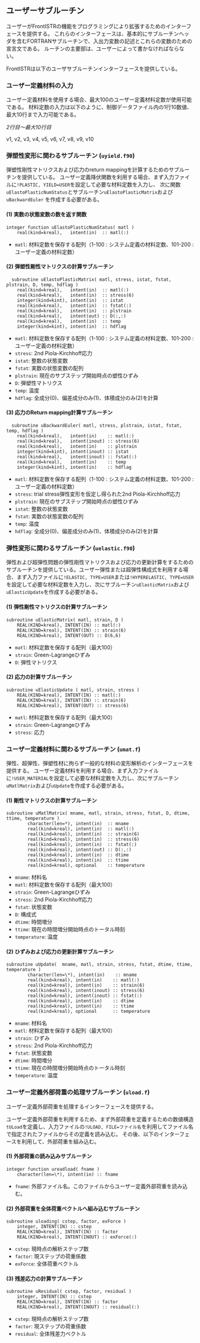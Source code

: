 ## ユーザーサブルーチン

ユーザーがFrontISTRの機能をプログラミングにより拡張するためのインターフェースを提供する。
これらのインターフェースは、基本的にサブルーチンヘッダを含むFORTRANサブルーチンで、入出力変数の記述とこれらの変数のための宣言文である。
ルーチンの主要部は、ユーザーによって書かなければならない。

FrontISTRは以下のユーザサブルーチンインターフェースを提供している。

### ユーザー定義材料の入力

ユーザー定義材料を使用する場合、最大100のユーザー定義材料定数が使用可能である。
材料定数の入力は以下のように、制御データファイル内の1行10数値、最大10行まで入力可能である。

*2行目～最大10行目*

v1, v2, v3, v4, v5, v6, v7, v8, v9, v10

### 弾塑性変形に関わるサブルーチン (`uyield.f90`)

弾塑性剛性マトリクスおよび応力のreturn mappingを計算するためのサブルーチンを提供している。
ユーザー定義降伏関数を利用する場合、まず入力ファイルに`!PLASTIC, YIELD=USER`を設定して必要な材料定数を入力し、
次に関数`uElastoPlasticNumStatus`とサブルーチン`uElastoPlasticMatrix`および`uBackwardEuler`
を作成する必要がある。

#### (1) 実数の状態変数の数を返す関数

```
integer function uElastoPlasticNumStatus( matl )
    real(kind=kreal),   intent(in)  :: matl(:)
```

  - `matl`: 材料定数を保存する配列（1-100 : システム定義の材料定数、101-200 : ユーザー定義の材料定数）

#### (2) 弾塑性剛性マトリクスの計算サブルーチン

```
  subroutine uElastoPlasticMatrix( matl, stress, istat, fstat, plstrain, D, temp, hdflag )
    real(kind=kreal),   intent(in)  :: matl(:)
    real(kind=kreal),   intent(in)  :: stress(6)
    integer(kind=kint), intent(in)  :: istat
    real(kind=kreal),   intent(in)  :: fstat(:)
    real(kind=kreal),   intent(in)  :: plstrain
    real(kind=kreal),   intent(out) :: D(:,:)
    real(kind=kreal),   intent(in)  :: temp
    integer(kind=kint), intent(in)  :: hdflag
```

  - `matl`: 材料定数を保存する配列（1-100 : システム定義の材料定数、101-200 : ユーザー定義の材料定数）
  - `stress`: 2nd Piola-Kirchhoff応力
  - `istat`: 整数の状態変数
  - `fstat`: 実数の状態変数の配列
  - `plstrain`: 現在のサブステップ開始時点の塑性ひずみ
  - `D`: 弾塑性マトリクス
  - `temp`: 温度
  - `hdflag`: 全成分(0)、偏差成分のみ(1)、体積成分のみ(2)を計算

#### (3) 応力のReturn mapping計算サブルーチン

```
  subroutine uBackwardEuler( matl, stress, plstrain, istat, fstat, temp, hdflag )
    real(kind=kreal),   intent(in)    :: matl(:)
    real(kind=kreal),   intent(inout) :: stress(6)
    real(kind=kreal),   intent(in)    :: plstrain
    integer(kind=kint), intent(inout) :: istat
    real(kind=kreal),   intent(inout) :: fstat(:)
    real(kind=kreal),   intent(in)    :: temp
    integer(kind=kint), intent(in)    :: hdflag
```

  - `matl`: 材料定数を保存する配列（1-100 : システム定義の材料定数、101-200 : ユーザー定義の材料定数）
  - `stress`: trial stress弾性変形を仮定し得られた2nd Piola-Kirchhoff応力
  - `plstrain`: 現在のサブステップ開始時点の塑性ひずみ
  - `istat`: 整数の状態変数
  - `fstat`: 実数の状態変数の配列
  - `temp`: 温度
  - `hdflag`: 全成分(0)、偏差成分のみ(1)、体積成分のみ(2)を計算

### 弾性変形に関わるサブルーチン (`uelastic.f90`)

弾性および超弾性問題の弾性剛性マトリクスおよび応力の更新計算をするためのサブルーチンを提供している。ユーザー弾性または超弾性構成式を利用する場合、まず入力ファイルに`!ELASTIC, TYPE=USER`または`!HYPERELASTIC, TYPE=USER`を設定して必要な材料定数を入力し、次にサブルーチン`uElasticMatrix`および`uElasticUpdate`を作成する必要がある。

#### (1) 弾性剛性マトリクスの計算サブルーチン

```
subroutine uElasticMatrix( matl, strain, D )
	REAL(KIND=kreal), INTENT(IN) :: matl(:)
	REAL(KIND=kreal), INTENT(IN) :: strain(6)
	REAL(KIND=kreal), INTENT(OUT) :: D(6,6)
```

  - `matl`: 材料定数を保存する配列（最大100）
  - `strain`: Green-Lagrangeひずみ
  - `D`: 弾性マトリクス


#### (2) 応力の計算サブルーチン

```
subroutine uElasticUpdate ( matl, strain, stress )
	REAL(KIND=kreal), INTENT(IN) :: matl(:)
	REAL(KIND=kreal), INTENT(IN) :: strain(6)
	REAL(KIND=kreal), INTENT(OUT) :: stress(6)
```

  - `matl`: 材料定数を保存する配列（最大100）
  - `strain`: Green-Lagrangeひずみ
  - `stress`: 応力

### ユーザー定義材料に関わるサブルーチン (`umat.f`)

弾性、超弾性、弾塑性材に拘らず一般的な材料の変形解析のインターフェースを提供する。
ユーザー定義材料を利用する場合、まず入力ファイルに`!USER_MATERIAL`を設定して必要な材料定数を入力し、次にサブルーチン`uMatlMatrix`および`uUpdate`を作成する必要がある。

#### (1) 剛性マトリクスの計算サブルーチン

```
subroutine uMatlMatrix( mname, matl, strain, stress, fstat, D, dtime, ttime, temperature )
        character(len=*), intent(in)  :: mname
        real(kind=kreal), intent(in)  :: matl(:)
        real(kind=kreal), intent(in)  :: strain(6)
        real(kind=kreal), intent(in)  :: stress(6)
        real(kind=kreal), intent(in)  :: fstat(:)
        real(kind=kreal), intent(out) :: D(:,:)
        real(kind=kreal), intent(in)  :: dtime
        real(kind=kreal), intent(in)  :: ttime
        real(kind=kreal), optional    :: temperature
```

  - `mname`: 材料名
  - `matl`: 材料定数を保存する配列（最大100）
  - `strain`: Green-Lagrangeひずみ
  - `stress`: 2nd Piola-Kirchhoff応力
  - `fstat`: 状態変数
  - `D`: 構成式
  - `dtime`: 時間増分
  - `ttime`: 現在の時間増分開始時点のトータル時刻
  - `temperature`: 温度

#### (2) ひずみおよび応力の更新計算サブルーチン

```
subroutine uUpdate(  mname, matl, strain, stress, fstat, dtime, ttime, temperature )
        character(len=\*), intent(in)    :: mname
        real(kind=kreal), intent(in)    :: matl(:)
        real(kind=kreal), intent(in)    :: strain(6)
        real(kind=kreal), intent(inout) :: stress(6)
        real(kind=kreal), intent(inout) :: fstat(:)
        real(kind=kreal), intent(in)    :: dtime
        real(kind=kreal), intent(in)    :: ttime
        real(kind=kreal), optional      :: temperature
```

  - `mname`: 材料名
  - `matl`: 材料定数を保存する配列（最大100）
  - `strain`: ひずみ
  - `stress`: 2nd Piola-Kirchhoff応力
  - `fstat`: 状態変数
  - `dtime`: 時間増分
  - `ttime`: 現在の時間増分開始時点のトータル時刻
  - `temperature`: 温度

### ユーザー定義外部荷重の処理サブルーチン (`uload.f`)

ユーザー定義外部荷重を処理するインターフェースを提供する。

ユーザー定義外部荷重を利用するため、まず外部荷重を定義するための数値構造`tULoad`を定義し、入力ファイルの`!ULOAD, FILE=ファイル名`を利用してファイル名で指定されたファイルからその定義を読み込む。
その後、以下のインターフェースを利用して、外部荷重を組み込む。

#### (1) 外部荷重の読み込みサブルーチン

```
integer function ureadload( fname )
	character(len=\*), intent(in) :: fname
```

  - `fname`: 外部ファイル名。このファイルからユーザー定義外部荷重を読み込む。

#### (2) 外部荷重を全体荷重ベクトルへ組み込むサブルーチン

```
subroutine uloading( cstep, factor, exForce )
	integer, INTENT(IN) :: cstep
	REAL(KIND=kreal), INTENT(IN) :: factor
	REAL(KIND=kreal), INTENT(INOUT) :: exForce(:)
```

  - `cstep`: 現時点の解析ステップ数
  - `factor`: 現ステップの荷重係数
  - `exForce`: 全体荷重ベクトル

#### (3) 残差応力の計算サブルーチン

```
subroutine uResidual( cstep, factor, residual )
	integer, INTENT(IN) :: cstep
	REAL(KIND=kreal), INTENT(IN) :: factor
	REAL(KIND=kreal), INTENT(INOUT) :: residual(:)
```

  - `cstep`: 現時点の解析ステップ数
  - `factor`: 現ステップの荷重係数
  - `residual`: 全体残差力ベクトル


